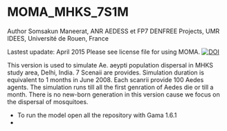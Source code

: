 # MOMA_MHKS_7S1M
Author Somsakun Maneerat,
ANR AEDESS et FP7 DENFREE Projects, 
UMR IDEES, Université de Rouen, France

Lastest upadate: April 2015
Please see license file for using MOMA.
[![DOI](https://zenodo.org/badge/doi/10.5281/zenodo.48252.svg)](http://dx.doi.org/10.5281/zenodo.48252)

This version is used to simulate Ae. aeypti population dispersal in MHKS study area, Delhi, India.
7 Scenaii are provides. Simulation duration is equivalent to  1 months in June 2008.
Each scanrii provide 100 Aedes agents. The simulation runs till all the first genration of Aedes die or till a month.
There is no new-born generation in this version cause we focus on the dispersal of mosquitoes.

* To run the model open all the repository with Gama 1.6.1
*


